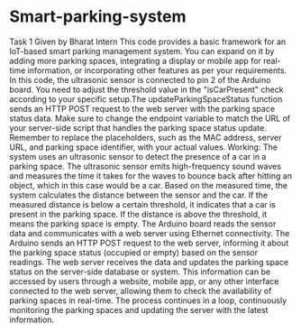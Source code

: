 # Smart-parking-system
Task 1
Given by Bharat Intern
This code provides a basic framework for an IoT-based smart parking management system. You can expand on it by adding more parking spaces, integrating a display or mobile app for real-time information, or incorporating other features as per your requirements.
In this code, the ultrasonic sensor is connected to pin 2 of the Arduino board. You need to adjust the threshold value in the "isCarPresent" check according to your specific setup.The updateParkingSpaceStatus function sends an HTTP POST request to the web server with the parking space status data. Make sure to change the endpoint variable to match the URL of your server-side script that handles the parking space status update. Remember to replace the placeholders, such as the MAC address, server URL, and parking space identifier, with your actual values.
Working:
     The system uses an ultrasonic sensor to detect the presence of a car in a parking space. The ultrasonic sensor emits high-frequency sound waves and measures the time it takes for the waves to bounce back after hitting an object, which in this case would be a car. Based on the measured time, the system calculates the distance between the sensor and the car. If the measured distance is below a certain threshold, it indicates that a car is present in the parking space. If the distance is above the threshold, it means the parking space is empty. The Arduino board reads the sensor data and communicates with a web server using Ethernet connectivity. The Arduino sends an HTTP POST request to the web server, informing it about the parking space status (occupied or empty) based on the sensor readings. The web server receives the data and updates the parking space status on the server-side database or system. This information can be accessed by users through a website, mobile app, or any other interface connected to the web server, allowing them to check the availability of parking spaces in real-time. The process continues in a loop, continuously monitoring the parking spaces and updating the server with the latest information.
